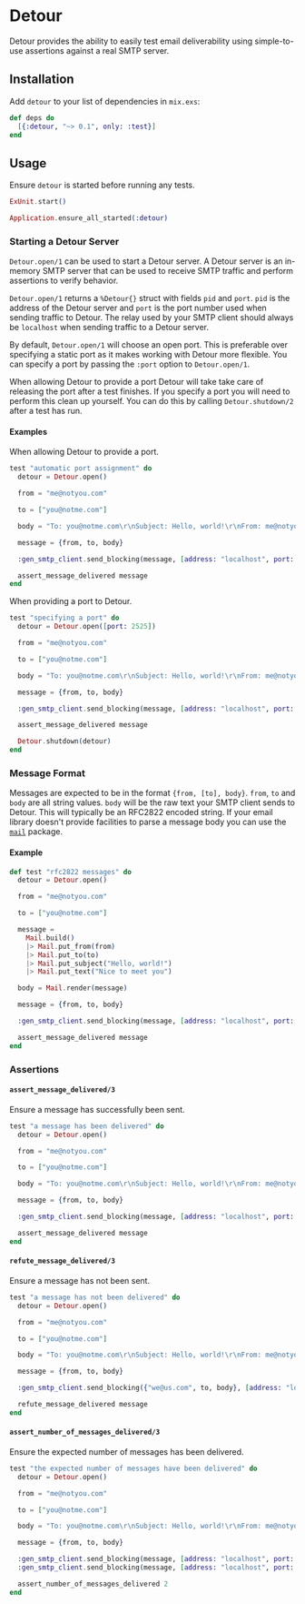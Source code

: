 # Detour

Detour provides the ability to easily test email deliverability using
simple-to-use assertions against a real SMTP server.

## Installation

Add `detour` to your list of dependencies in `mix.exs`:

```elixir
def deps do
  [{:detour, "~> 0.1", only: :test}]
end
```

## Usage

Ensure `detour` is started before running any tests.

```elixir
ExUnit.start()

Application.ensure_all_started(:detour)
```


### Starting a Detour Server

`Detour.open/1` can be used to start a Detour server. A Detour server is an
in-memory SMTP server that can be used to receive SMTP traffic and perform
assertions to verify behavior.

`Detour.open/1` returns a `%Detour{}` struct with fields `pid` and `port`. `pid`
is the address of the Detour server and `port` is the port number used when
sending traffic to Detour. The relay used by your SMTP client should always be
`localhost` when sending traffic to a Detour server.

By default, `Detour.open/1` will choose an open port. This is preferable over
specifying a static port as it makes working with Detour more flexible. You can
specify a port by passing the `:port` option to `Detour.open/1`.

When allowing Detour to provide a port Detour will take take care of releasing
the port after a test finishes. If you specify a port you will need to perform
this clean up yourself. You can do this by calling `Detour.shutdown/2` after a
test has run.

#### Examples

When allowing Detour to provide a port.

```elixir
test "automatic port assignment" do
  detour = Detour.open()

  from = "me@notyou.com"

  to = ["you@notme.com"]

  body = "To: you@notme.com\r\nSubject: Hello, world!\r\nFrom: me@notyou.com\r\nContent-Type: text/plain\r\nContent-Transfer-Encoding: quoted-printable\r\n\r\nNice to meet you"

  message = {from, to, body}

  :gen_smtp_client.send_blocking(message, [address: "localhost", port: detour.port])

  assert_message_delivered message
end
```

When providing a port to Detour.

```elixir
test "specifying a port" do
  detour = Detour.open([port: 2525])

  from = "me@notyou.com"

  to = ["you@notme.com"]

  body = "To: you@notme.com\r\nSubject: Hello, world!\r\nFrom: me@notyou.com\r\nContent-Type: text/plain\r\nContent-Transfer-Encoding: quoted-printable\r\n\r\nNice to meet you"

  message = {from, to, body}

  :gen_smtp_client.send_blocking(message, [address: "localhost", port: detour.port])

  assert_message_delivered message

  Detour.shutdown(detour)
end
```

### Message Format

Messages are expected to be in the format `{from, [to], body}`. `from`, `to` and
`body` are all string values. `body` will be the raw text your SMTP client sends
to Detour. This will typically be an RFC2822 encoded string. If your email
library doesn't provide facilities to parse a message body you can use the
[`mail`](https://hex.pm/packages/mail) package.

#### Example

```elixir
def test "rfc2822 messages" do
  detour = Detour.open()

  from = "me@notyou.com"

  to = ["you@notme.com"]

  message =
    Mail.build()
    |> Mail.put_from(from)
    |> Mail.put_to(to)
    |> Mail.put_subject("Hello, world!")
    |> Mail.put_text("Nice to meet you")

  body = Mail.render(message)

  message = {from, to, body}

  :gen_smtp_client.send_blocking(message, [address: "localhost", port: detour.port])

  assert_message_delivered message
end
```

### Assertions

#### `assert_message_delivered/3`

Ensure a message has successfully been sent.

```elixir
test "a message has been delivered" do
  detour = Detour.open()

  from = "me@notyou.com"

  to = ["you@notme.com"]

  body = "To: you@notme.com\r\nSubject: Hello, world!\r\nFrom: me@notyou.com\r\nContent-Type: text/plain\r\nContent-Transfer-Encoding: quoted-printable\r\n\r\nNice to meet you"

  message = {from, to, body}

  :gen_smtp_client.send_blocking(message, [address: "localhost", port: detour.port])

  assert_message_delivered message
end
```

#### `refute_message_delivered/3`

Ensure a message has not been sent.

```elixir
test "a message has not been delivered" do
  detour = Detour.open()

  from = "me@notyou.com"

  to = ["you@notme.com"]

  body = "To: you@notme.com\r\nSubject: Hello, world!\r\nFrom: me@notyou.com\r\nContent-Type: text/plain\r\nContent-Transfer-Encoding: quoted-printable\r\n\r\nNice to meet you"

  message = {from, to, body}

  :gen_smtp_client.send_blocking({"we@us.com", to, body}, [address: "localhost", port: detour.port])

  refute_message_delivered message
end
```

#### `assert_number_of_messages_delivered/3`

Ensure the expected number of messages has been delivered.

```elixir
test "the expected number of messages have been delivered" do
  detour = Detour.open()

  from = "me@notyou.com"

  to = ["you@notme.com"]

  body = "To: you@notme.com\r\nSubject: Hello, world!\r\nFrom: me@notyou.com\r\nContent-Type: text/plain\r\nContent-Transfer-Encoding: quoted-printable\r\n\r\nNice to meet you"

  message = {from, to, body}

  :gen_smtp_client.send_blocking(message, [address: "localhost", port: detour.port])
  :gen_smtp_client.send_blocking(message, [address: "localhost", port: detour.port])

  assert_number_of_messages_delivered 2
end
```
